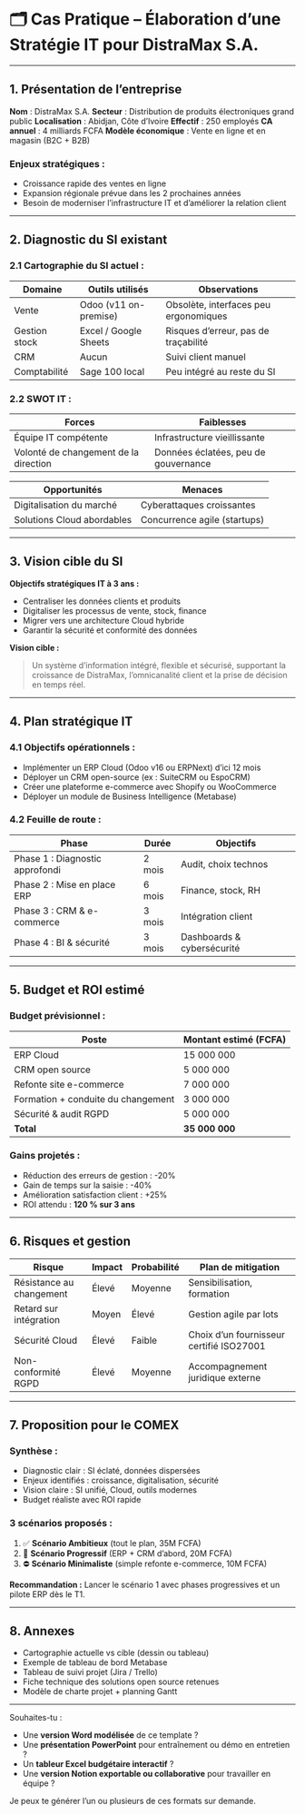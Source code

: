 
# 🗂️ **Cas Pratique – Élaboration d’une Stratégie IT pour DistraMax S.A.**

---

## **1. Présentation de l’entreprise**

**Nom** : DistraMax S.A.
**Secteur** : Distribution de produits électroniques grand public
**Localisation** : Abidjan, Côte d’Ivoire
**Effectif** : 250 employés
**CA annuel** : 4 milliards FCFA
**Modèle économique** : Vente en ligne et en magasin (B2C + B2B)

### Enjeux stratégiques :

* Croissance rapide des ventes en ligne
* Expansion régionale prévue dans les 2 prochaines années
* Besoin de moderniser l’infrastructure IT et d’améliorer la relation client

---

## **2. Diagnostic du SI existant**

### 2.1 Cartographie du SI actuel :

| Domaine       | Outils utilisés       | Observations                          |
| ------------- | --------------------- | ------------------------------------- |
| Vente         | Odoo (v11 on-premise) | Obsolète, interfaces peu ergonomiques |
| Gestion stock | Excel / Google Sheets | Risques d’erreur, pas de traçabilité  |
| CRM           | Aucun                 | Suivi client manuel                   |
| Comptabilité  | Sage 100 local        | Peu intégré au reste du SI            |

### 2.2 SWOT IT :

| Forces                                | Faiblesses                           |
| ------------------------------------- | ------------------------------------ |
| Équipe IT compétente                  | Infrastructure vieillissante         |
| Volonté de changement de la direction | Données éclatées, peu de gouvernance |

| Opportunités               | Menaces                      |
| -------------------------- | ---------------------------- |
| Digitalisation du marché   | Cyberattaques croissantes    |
| Solutions Cloud abordables | Concurrence agile (startups) |

---

## **3. Vision cible du SI**

**Objectifs stratégiques IT à 3 ans :**

* Centraliser les données clients et produits
* Digitaliser les processus de vente, stock, finance
* Migrer vers une architecture Cloud hybride
* Garantir la sécurité et conformité des données

**Vision cible :**

> Un système d’information intégré, flexible et sécurisé, supportant la croissance de DistraMax, l’omnicanalité client et la prise de décision en temps réel.

---

## **4. Plan stratégique IT**

### 4.1 Objectifs opérationnels :

* Implémenter un ERP Cloud (Odoo v16 ou ERPNext) d’ici 12 mois
* Déployer un CRM open-source (ex : SuiteCRM ou EspoCRM)
* Créer une plateforme e-commerce avec Shopify ou WooCommerce
* Déployer un module de Business Intelligence (Metabase)

### 4.2 Feuille de route :

| Phase                           | Durée  | Objectifs                  |
| ------------------------------- | ------ | -------------------------- |
| Phase 1 : Diagnostic approfondi | 2 mois | Audit, choix technos       |
| Phase 2 : Mise en place ERP     | 6 mois | Finance, stock, RH         |
| Phase 3 : CRM & e-commerce      | 3 mois | Intégration client         |
| Phase 4 : BI & sécurité         | 3 mois | Dashboards & cybersécurité |

---

## **5. Budget et ROI estimé**

### Budget prévisionnel :

| Poste                              | Montant estimé (FCFA) |
| ---------------------------------- | --------------------- |
| ERP Cloud                          | 15 000 000            |
| CRM open source                    | 5 000 000             |
| Refonte site e-commerce            | 7 000 000             |
| Formation + conduite du changement | 3 000 000             |
| Sécurité & audit RGPD              | 5 000 000             |
| **Total**                          | **35 000 000**        |

### Gains projetés :

* Réduction des erreurs de gestion : -20%
* Gain de temps sur la saisie : -40%
* Amélioration satisfaction client : +25%
* ROI attendu : **120 % sur 3 ans**

---

## **6. Risques et gestion**

| Risque                   | Impact | Probabilité | Plan de mitigation                       |
| ------------------------ | ------ | ----------- | ---------------------------------------- |
| Résistance au changement | Élevé  | Moyenne     | Sensibilisation, formation               |
| Retard sur intégration   | Moyen  | Élevé       | Gestion agile par lots                   |
| Sécurité Cloud           | Élevé  | Faible      | Choix d’un fournisseur certifié ISO27001 |
| Non-conformité RGPD      | Élevé  | Moyenne     | Accompagnement juridique externe         |

---

## **7. Proposition pour le COMEX**

### Synthèse :

* Diagnostic clair : SI éclaté, données dispersées
* Enjeux identifiés : croissance, digitalisation, sécurité
* Vision claire : SI unifié, Cloud, outils modernes
* Budget réaliste avec ROI rapide

### 3 scénarios proposés :

1. ✅ **Scénario Ambitieux** (tout le plan, 35M FCFA)
2. 🔄 **Scénario Progressif** (ERP + CRM d’abord, 20M FCFA)
3. ⛔ **Scénario Minimaliste** (simple refonte e-commerce, 10M FCFA)

**Recommandation :** Lancer le scénario 1 avec phases progressives et un pilote ERP dès le T1.

---

## **8. Annexes**

* Cartographie actuelle vs cible (dessin ou tableau)
* Exemple de tableau de bord Metabase
* Tableau de suivi projet (Jira / Trello)
* Fiche technique des solutions open source retenues
* Modèle de charte projet + planning Gantt

---

Souhaites-tu :

* Une **version Word modélisée** de ce template ?
* Une **présentation PowerPoint** pour entraînement ou démo en entretien ?
* Un **tableur Excel budgétaire interactif** ?
* Une **version Notion exportable ou collaborative** pour travailler en équipe ?

Je peux te générer l’un ou plusieurs de ces formats sur demande.
